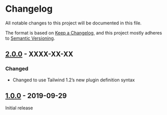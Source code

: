# Changelog

All notable changes to this project will be documented in this file.

The format is based on [Keep a Changelog](https://keepachangelog.com/en/1.0.0/),
and this project mostly adheres to [Semantic Versioning](https://semver.org/spec/v2.0.0.html).

## [2.0.0] - XXXX-XX-XX

### Changed
- Changed to use Tailwind 1.2’s new plugin definition syntax

## [1.0.0] - 2019-09-29

Initial release

[Unreleased]: https://github.com/benface/tailwindcss-animations/compare/v2.0.0...HEAD
[2.0.0]: https://github.com/benface/tailwindcss-animations/compare/v1.0.0...v2.0.0
[1.0.0]: https://github.com/benface/tailwindcss-animations/releases/tag/v1.0.0
